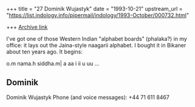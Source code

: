 +++
title = "27 Dominik Wujastyk"
date = "1993-10-21"
upstream_url = "https://list.indology.info/pipermail/indology/1993-October/000732.html"

+++
[Archive link](https://list.indology.info/pipermail/indology/1993-October/000732.html)


I've got one of those Western Indian  "alphabet boards" (phalaka?) in my
office: it lays out the Jaina-style naagarii alphabet.  I bought it in
Bikaner about ten years ago.  It begins:

  o.m nama.h siddha.m| a aa i ii u uu ...

Dominik
--
Dominik Wujastyk           Phone (and voice messages): +44 71 611 8467






